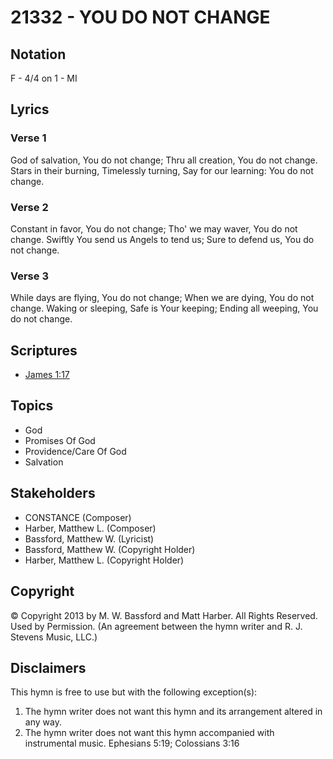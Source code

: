# 21332 - YOU DO NOT CHANGE

## Notation

F - 4/4 on 1 - MI

## Lyrics

### Verse 1

God of salvation, You do not change; Thru all creation, You do not change. Stars in their burning, Timelessly turning, Say for our learning: You do not change.

### Verse 2

Constant in favor, You do not change; Tho' we may waver, You do not change. Swiftly You send us Angels to tend us; Sure to defend us, You do not change.

### Verse 3

While days are flying, You do not change; When we are dying, You do not change. Waking or sleeping, Safe is Your keeping; Ending all weeping, You do not change.


## Scriptures

- [James 1:17](https://www.biblegateway.com/passage/?search=James%201%3A17)

## Topics

- God
- Promises Of God
- Providence/Care Of God
- Salvation

## Stakeholders

- CONSTANCE (Composer)
- Harber, Matthew L. (Composer)
- Bassford, Matthew W. (Lyricist)
- Bassford, Matthew W. (Copyright Holder)
- Harber, Matthew L. (Copyright Holder)

## Copyright

© Copyright 2013 by M. W. Bassford and Matt Harber. All Rights Reserved. Used by Permission.
(An agreement between the hymn writer and R. J. Stevens Music, LLC.)

## Disclaimers

This hymn is free to use but with the following exception(s):
1. The hymn writer does not want this hymn and its arrangement altered in any way.
2. The hymn writer does not want this hymn accompanied with instrumental music.
Ephesians 5:19; Colossians 3:16

